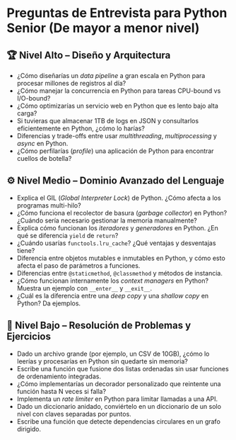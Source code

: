 # Preguntas de Entrevista para Python Senior (De mayor a menor nivel)

## 🏆 Nivel Alto – Diseño y Arquitectura
- ¿Cómo diseñarías un *data pipeline* a gran escala en Python para procesar millones de registros al día?
- ¿Cómo manejar la concurrencia en Python para tareas CPU-bound vs I/O-bound?
- ¿Cómo optimizarías un servicio web en Python que es lento bajo alta carga?
- Si tuvieras que almacenar 1TB de logs en JSON y consultarlos eficientemente en Python, ¿cómo lo harías?
- Diferencias y trade-offs entre usar *multithreading*, *multiprocessing* y *async* en Python.
- ¿Cómo perfilarías (*profile*) una aplicación de Python para encontrar cuellos de botella?

## ⚙️ Nivel Medio – Dominio Avanzado del Lenguaje
- Explica el GIL (*Global Interpreter Lock*) de Python. ¿Cómo afecta a los programas multi-hilo?
- ¿Cómo funciona el recolector de basura (*garbage collector*) en Python? ¿Cuándo sería necesario gestionar la memoria manualmente?
- Explica cómo funcionan los *iteradores* y *generadores* en Python. ¿En qué se diferencia `yield` de `return`?
- ¿Cuándo usarías `functools.lru_cache`? ¿Qué ventajas y desventajas tiene?
- Diferencia entre objetos mutables e inmutables en Python, y cómo esto afecta el paso de parámetros a funciones.
- Diferencias entre `@staticmethod`, `@classmethod` y métodos de instancia.
- ¿Cómo funcionan internamente los *context managers* en Python? Muestra un ejemplo con `__enter__` y `__exit__`.
- ¿Cuál es la diferencia entre una *deep copy* y una *shallow copy* en Python? Da ejemplos.

## 🔧 Nivel Bajo – Resolución de Problemas y Ejercicios
- Dado un archivo grande (por ejemplo, un CSV de 10GB), ¿cómo lo leerías y procesarías en Python sin quedarte sin memoria?
- Escribe una función que fusione dos listas ordenadas sin usar funciones de ordenamiento integradas.
- ¿Cómo implementarías un decorador personalizado que reintente una función hasta N veces si falla?
- Implementa un *rate limiter* en Python para limitar llamadas a una API.
- Dado un diccionario anidado, conviértelo en un diccionario de un solo nivel con claves separadas por puntos.
- Escribe una función que detecte dependencias circulares en un grafo dirigido.

